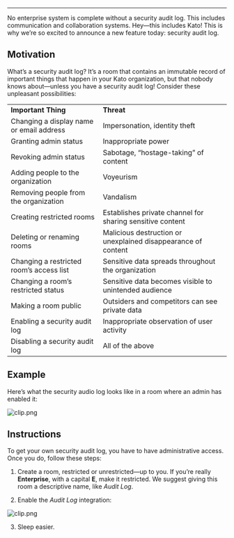 ***

No enterprise system is complete without a security audit log. This includes communication and collaboration systems. Hey—this includes Kato! This is why we’re so excited to announce a new feature today: security audit log.

## Motivation

What’s a security audit log? It’s a room that contains an immutable record of important things that happen in your Kato organization, but that nobody knows about—unless you have a security audit log! Consider these unpleasant possibilities:

<table>
    <tr>
        <td><b>Important Thing</b></td>
        <td><b>Threat</b></td>
    </tr>
    <tr>
        <td>Changing a display name or email address</td>
        <td>Impersonation, identity theft</td>
    </tr>
    <tr>
        <td>Granting admin status</td>
        <td>Inappropriate power</td>
    </tr>
    <tr>
        <td>Revoking admin status</td>
        <td>Sabotage, “hostage-taking” of content</td>
    </tr>
    <tr>
        <td>Adding people to the organization</td>
        <td>Voyeurism</td>
    </tr>
    <tr>
        <td>Removing people from the organization</td>
        <td>Vandalism</td>
    </tr>
    <tr>
        <td>Creating restricted rooms</td>
        <td>Establishes private channel for sharing sensitive content</td>
    </tr>
    <tr>
        <td>Deleting or renaming rooms</td>
        <td>Malicious destruction or unexplained disappearance of content</td>
    </tr>
    <tr>
        <td>Changing a restricted room’s access list</td>
        <td>Sensitive data spreads throughout the organization</td>
    </tr>
    <tr>
        <td>Changing a room’s restricted status</td>
        <td>Sensitive data becomes visible to unintended audience</td>
    </tr>
    <tr>
        <td>Making a room public</td>
        <td>Outsiders and competitors can see private data</td>
    </tr>
    <tr>
        <td>Enabling a security audit log</td>
        <td>Inappropriate observation of user activity</td>
    </tr>
    <tr>
        <td>Disabling a security audit log</td>
        <td>All of the above</td>
    </tr>
</table>

## Example

Here’s what the security audio log looks like in a room where an admin has enabled it:

 ![clip.png](https://s3.amazonaws.com/kato-share/dbadff7e6df31ee34b53eb3bae1bbc9f8a3b51e8ede6828f14b02adbe9050d79/clip.png)
 
## Instructions

To get your own security audit log, you have to have administrative access. Once you do, follow these steps:

1. Create a room, restricted or unrestricted&#8212;up to you. If you’re really **Enterprise**, with a capital **E**, make it restricted. We suggest giving this room a descriptive name, like *Audit Log*.

2. Enable the *Audit Log* integration:

 ![clip.png](https://s3.amazonaws.com/kato-share/dc3dca0aa398f2d962001cf94f9d7b1fd0d0000fe502bb9b8dfa229b6194cb67/clip.png)

3. Sleep easier.

